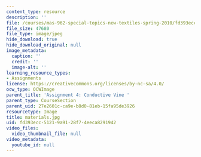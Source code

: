 ```yaml
---
content_type: resource
description: ''
file: /courses/mas-962-special-topics-new-textiles-spring-2010/fd393ecc51219a9128f74eeca8291942_materials.jpg
file_size: 47680
file_type: image/jpeg
hide_download: true
hide_download_original: null
image_metadata:
  caption: ''
  credit: ''
  image-alt: ''
learning_resource_types:
- Assignments
license: https://creativecommons.org/licenses/by-nc-sa/4.0/
ocw_type: OCWImage
parent_title: 'Assignment 4: Conductive Vine '
parent_type: CourseSection
parent_uid: 27e2601c-ca9e-b8d0-81eb-15fa95de3926
resourcetype: Image
title: materials.jpg
uid: fd393ecc-5121-9a91-28f7-4eeca8291942
video_files:
  video_thumbnail_file: null
video_metadata:
  youtube_id: null
---
```

